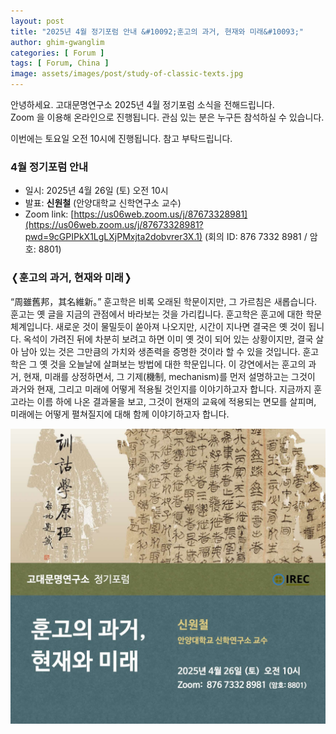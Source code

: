 ```yaml
---
layout: post
title: "2025년 4월 정기포럼 안내 &#10092;훈고의 과거, 현재와 미래&#10093;"
author: ghim-gwanglim
categories: [ Forum ]
tags: [ Forum, China ]
image: assets/images/post/study-of-classic-texts.jpg
---
```


안녕하세요. 고대문명연구소 2025년 4월 정기포럼 소식을 전해드립니다.<br> 
Zoom 을 이용해 온라인으로 진행됩니다. 관심 있는 분은 누구든 참석하실 수 있습니다.

이번에는 토요일 오전 10시에 진행됩니다. 참고 부탁드립니다. 


### 4월 정기포럼 안내

- 일시: 2025년 4월 26일 (토) 오전 10시
- 발표: __신원철__ (안양대학교 신학연구소 교수)
- Zoom link: [https://us06web.zoom.us/j/87673328981](https://us06web.zoom.us/j/87673328981?pwd=9cGPIPkX1LgLXjPMxjta2dobvrer3X.1)
  (회의 ID: 876 7332 8981 / 암호: 8801)


### &#10092;훈고의 과거, 현재와 미래&#10093;

“周雖舊邦，其名維新。” 훈고학은 비록 오래된 학문이지만, 그 가르침은 새롭습니다. 훈고는
옛 글을 지금의 관점에서 바라보는 것을 가리킵니다. 훈고학은 훈고에 대한 학문 체계입니다. 새로운 것이 물밀듯이 쏟아져 나오지만, 시간이 지나면 결국은 옛 것이 됩니다. 옥석이 가려진 뒤에 차분히 보려고 하면 이미 옛 것이 되어 있는 상황이지만, 결국 살아 남아 있는 것은 그만큼의 가치와 생존력을 증명한 것이라 할 수 있을 것입니다. 훈고학은 그 옛 것을 오늘날에 살펴보는 방법에 대한 학문입니다. 이 강연에서는 훈고의 과거, 현재, 미래를 상정하면서, 그 기제(機制, mechanism)를 먼저 설명하고는 그것이 과거와 현재, 그리고 미래에 어떻게 적용될 것인지를 이야기하고자 합니다. 지금까지 훈고라는 이름 하에 나온 결과물을 보고, 그것이 현재의 교육에 적용되는 면모를 살피며, 미래에는 어떻게 펼쳐질지에 대해 함께 이야기하고자 합니다.
<br>

![](/assets/images/post/irec-seminar-poster-2025-04.jpg)
